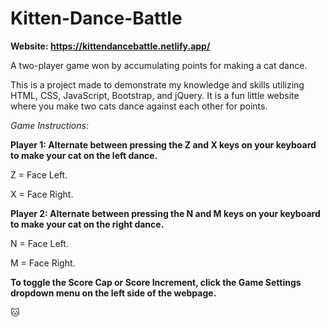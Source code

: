 # Kitten-Dance-Battle

**Website: https://kittendancebattle.netlify.app/**

A two-player game won by accumulating points for making a cat dance.

This is a project made to demonstrate my knowledge and skills utilizing HTML, CSS, JavaScript, Bootstrap, and jQuery. It is a fun little website where you make two cats dance against each other for points.

*Game Instructions:*

**Player 1: Alternate between pressing the Z and X keys on your keyboard to make your cat on the left dance.**

Z = Face Left.

X = Face Right.

**Player 2: Alternate between pressing the N and M keys on your keyboard to make your cat on the right dance.**

N = Face Left.

M = Face Right.

**To toggle the Score Cap or Score Increment, click the Game Settings dropdown menu on the left side of the webpage.**

🐱
